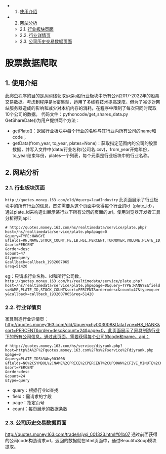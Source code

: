 
- 1. [使用介绍](#1-使用介绍)
- 2. [网站分析](#2-网站分析)
    - 2.1. [行业板块页面](#21-行业板块页面)
    - 2.2. [行业详情页](#22-行业详情页)
    - 2.3. [公司历史交易数据页面](#23-公司历史交易数据页面)

# 股票数据爬取

## 1. 使用介绍
此爬虫程序的目的是从网络获取沪深a股行业板块中所有公司2017-2022年的股票交易数据。考虑到程序是io密集型，运用了多线程技术提高速度。但为了减少对网站服务器造成的影响和减少对本机内存的消耗，在程序中限制了每次只同时爬取10个公司的数据。
代码文件：pythoncode/get_shares_data.py
GetShareDate()为用户提供两个方法：
- getPlate()：返回行业板块中每个行业的名称与其行业内所有公司的name和code；
- getData(from_year, to_year, plates=None)：获取指定范围内的公司的股票数据，并写入文件中(data/行业名称/公司名.csv)，from_year开始年份，to_year结束年份，plates一个列表，每个元素是行业板块中的行业名称。

## 2. 网站分析

### 2.1. 行业板块页面
`http://quotes.money.163.com/old/#query=leadIndustry`
此页面展示了行业板块中的所有行业的信息，首先需要从这个页面中获得每个行业的id（plate_id），通过plate_id来构造出展示某行业下所有公司的页面的url。使用浏览器开发者工具分析得到api：
```
# http://quotes.money.163.com/hs/realtimedata/service/plate.php?
host=/hs/realtimedata/service/plate.php&page=0
&query=TYPE:HANGYE
&fields=RN,NAME,STOCK_COUNT,PE,LB,HSL,PERCENT,TURNOVER,VOLUME,PLATE_ID,TYPE_CODE,PRICE,UPNUM,DOWNNUM,MAXPERCENTSTOCK,MINPERCENTSTOCK
&sort=PERCENT
&order=desc
&count=47
&type=query
&callback=callback_1932607065
&req=51420
```
eg：只请求行业名称、id和所行公司数，`http://quotes.money.163.com/hs/realtimedata/service/plate.php?host=/hs/realtimedata/service/plate.php&page=0&query=TYPE:HANGYE&fields=NAME,PLATE_ID,STOCK_COUNT&sort=PERCENT&order=desc&count=47&type=query&callback=callback_1932607065&req=51420`

### 2.2. 行业详情页
家具制造行业详情页：http://quotes.money.163.com/old/#query=hy003008&DataType=HS_RANK&sort=PERCENT&order=desc&count=24&page=0，此页面展示了家具制造行业下的所有公司信息。通过此页面，需要获得每个公司的code和name，api：
```
# http://quotes.money.163.com/hs/service/diyrank.php?
host=http%3A%2F%2Fquotes.money.163.com%2Fhs%2Fservice%2Fdiyrank.php
&page=0
&query=PLATE_IDS%3Ahy003008
&fields=NO%2CSYMBOL%2CNAME%2CPRICE%2CPERCENT%2CUPDOWN%2CFIVE_MINUTE%2COPEN%2CYESTCLOSE%2CHIGH%2CLOW%2CVOLUME%2CTURNOVER%2CHS%2CLB%2CWB%2CZF%2CPE%2CMCAP%2CTCAP%2CMFSUM%2CMFRATIO.MFRATIO2%2CMFRATIO.MFRATIO10%2CSNAME%2CCODE%2CANNOUNMT%2CUVSNEWS
&sort=PERCENT
&order=desc
&count=24
&type=query
```
- query：根据行业id查找
- field：需请求的字段
- page：指定页号
- count：每页展示的数据条数

### 2.3. 公司历史交易数据页面
http://quotes.money.163.com/trade/lsjysj_001323.html#01b07
通过前面获得的公司code构造请求url，返回的数据就在html页面中，通过BeautifuSoup模块提取。